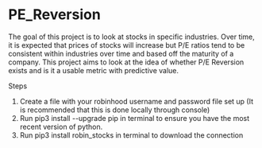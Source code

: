 # PE_Reversion

The goal of this project is to look at stocks in specific industries. Over time, it is expected that prices of stocks will increase but P/E ratios tend to be consistent within industries over time and based off the maturity of a company. This project aims to look at the idea of whether P/E Reversion exists and is it a usable metric with predictive value.

Steps
1. Create a file with your robinhood username and password file set up (It is recommended that this is done locally through console)
2. Run pip3 install --upgrade pip in terminal to ensure you have the most recent version of python.
3. Run pip3 install robin_stocks in terminal to download the connection
